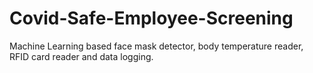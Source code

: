 # Covid-Safe-Employee-Screening

Machine Learning based face mask detector, body temperature reader, RFID card reader and data logging.


